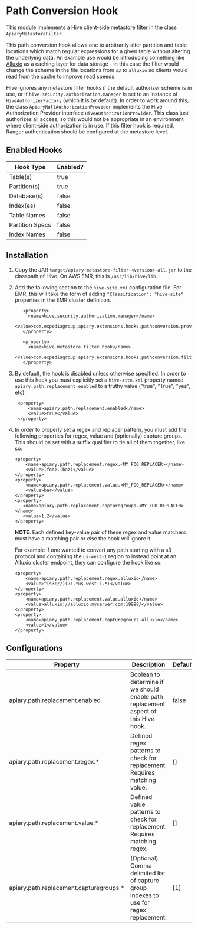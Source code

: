 # Path Conversion Hook
This module implements a Hive client-side metastore filter in the class `ApiaryMetastoreFilter`.

This path conversion hook allows one to arbitrarily alter partition and table locations which match regular expressions
for a given table without altering the underlying data. An example use would be introducing something like [Alluxio](https://www.alluxio.io/) as a caching 
layer for data storage - in this case the filter would change the scheme in the file locations from `s3` to `alluxio`   so clients would read from the cache to improve read speeds. 

Hive ignores any metastore filter hooks if the default authorizer scheme
is in use, or if `hive.security.authorization.manager` is set to an instance of `HiveAuthorizerFactory` 
(which it is by default). In order to work around this, the class `ApiaryNullAuthorizationProvider` implements 
the Hive Authorization Provider interface `HiveAuthorizationProvider`. This 
class just authorizes all access, so this would not be  appropriate in an environment 
where client-side authorization is in use. If this filter hook is
required, Ranger authentication should be configured at the metastore level.

## Enabled Hooks
| Hook Type       | Enabled? |
|-----------------|----------|
| Table(s)        | true     |
| Partition(s)    | true     |
| Database(s)     | false    |
| Index(es)       | false    |
| Table Names     | false    |
| Partition Specs | false    |
| Index Names     | false    |

## Installation
1. Copy the JAR `target/apiary-metastore-filter-<version>-all.jar` to
   the classpath of Hive. On AWS EMR, this is `/usr/lib/hive/lib`.
2. Add the following section to the `hive-site.xml` configuration file. For EMR, this will
   take the form of adding `"Classification": "hive-site"` properties in
   the EMR cluster definition.
   
   ```
      <property>
        <name>hive.security.authorization.manager</name>
        <value>com.expediagroup.apiary.extensions.hooks.pathconversion.providers.ApiaryNullAuthorizationProvider</value>
      </property>
    
      <property>
        <name>hive.metastore.filter.hook</name>
        <value>com.expediagroup.apiary.extensions.hooks.pathconversion.filters.ApiaryMetastoreFilter</value>
      </property>
   ```
   
3. By default, the hook is disabled unless otherwise specified. In order to use this hook you must explicitly 
   set a `hive-site.xml` property named `apiary.path.replacement.enabled` to a truthy value ("true", "True", "yes", etc).
   ```
    <property>
        <name>apiary.path.replacement.enabled</name>
        <value>true</value>
    </property>
   ```
4. In order to properly set a regex and replacer pattern, you must add the following properties for regex, value and (optionally)
   capture groups. This should be set with a suffix qualifier to tie all of them together, like so:
    ```
    <property>
        <name>apiary.path.replacement.regex.<MY_FOO_REPLACER></name>
        <value>(foo).(baz)</value>
    </property>
    <property>
        <name>apiary.path.replacement.value.<MY_FOO_REPLACER></name>
        <value>bar</value>
    </property>
   <property>
       <name>apiary.path.replacement.capturegroups.<MY_FOO_REPLACER></name>
       <value>1,2</value>
   </property>
    ```
   **NOTE**: Each defined key-value pair of these regex and value matchers must have a matching pair or else the hook will ignore it.
   
   For example if one wanted to convert any path starting with a s3 protocol and containing the `us-west-1` region
   to instead point at an Alluxio cluster endpoint, they can configure the hook like so:
   ```
   <property>
       <name>apiary.path.replacement.regex.alluxio</name>
       <value>^(s3://)(?:.*us-west-1.*)</value>
   </property>
   <property>
       <name>apiary.path.replacement.value.alluxio</name>
       <value>alluxio://alluxio.myserver.com:19998/</value>
   </property>
   <property>
       <name>apiary.path.replacement.capturegroups.alluxio</name>
       <value>1</value>
   </property>
   ```
   
## Configurations

| Property                                | Description                                                                            | Default |
|-----------------------------------------|----------------------------------------------------------------------------------------|---------|
| apiary.path.replacement.enabled         | Boolean to determine if we should enable path replacement aspect of this Hive hook.    | false   |
| apiary.path.replacement.regex.*         | Defined regex patterns to check for replacement. Requires matching value.              | []      |
| apiary.path.replacement.value.*         | Defined value patterns to check for replacement. Requires matching regex.              | []      |
| apiary.path.replacement.capturegroups.* | (Optional) Comma delimited list of capture group indexes to use for regex replacement. | [1]     |
